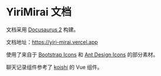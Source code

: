 # YiriMirai 文档

文档采用 [Docusaurus 2](https://docusaurus.io/) 构建。

文档地址：https://yiri-mirai.vercel.app

使用了来自于 [Bootstrap Icons](https://github.com/twbs/icons) 和 [Ant Design Icons](https://github.com/ant-design/ant-design-icons) 的部分素材。

聊天记录组件参考了 [koishi](https://github.com/koishijs/koishijs.github.io/) 的 Vue 组件。
